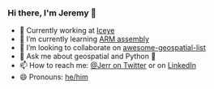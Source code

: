 ### Hi there, I'm Jeremy 👋

- 🔭 Currently working at [Iceye](https://www.iceye.com/)
- 🌱 I’m currently learning [ARM assembly](https://azeria-labs.com/writing-arm-assembly-part-1/)
- 👯 I’m looking to collaborate on [awesome-geospatial-list](https://github.com/jerr0328/awesome-geospatial-list)
- 💬 Ask me about geospatial and Python 🐍
- 📫 How to reach me: [@Jerr on Twitter](https://twitter.com/Jerr) or on [LinkedIn](https://linkedin.com/in/jmayeres)
- 😄 Pronouns: [he/him](https://pronoun.is/he)

<!--
**jerr0328/jerr0328** is a ✨ _special_ ✨ repository because its `README.md` (this file) appears on your GitHub profile.

Here are some ideas to get you started:

- 🔭 I’m currently working on ...
- 🌱 I’m currently learning ...
- 👯 I’m looking to collaborate on ...
- 🤔 I’m looking for help with ...
- 💬 Ask me about ...
- 📫 How to reach me: ...
- 😄 Pronouns: ...
- ⚡ Fun fact: ...
-->
